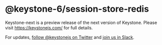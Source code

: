 # @keystone-6/session-store-redis

Keystone-next is a preview release of the next version of Keystone. Please visit <https://keystonejs.com/> for full details.

For updates, [follow @keystonejs on Twitter](https://twitter.com/keystonejs) and [join us in Slack](https://community.keystonejs.com/).
